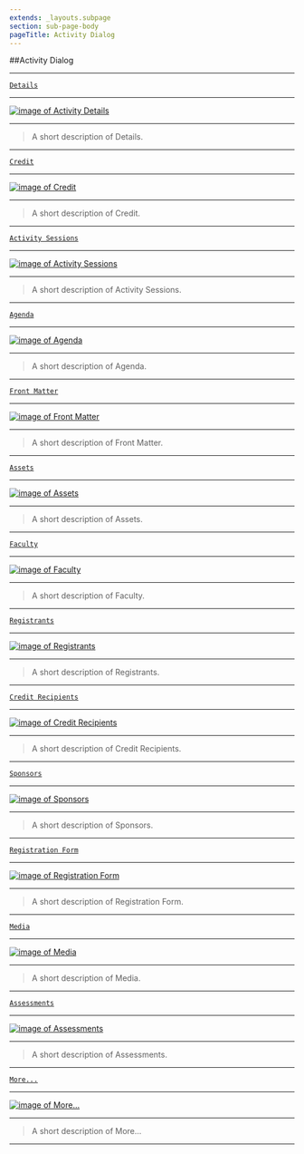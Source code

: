 ```yaml
---
extends: _layouts.subpage
section: sub-page-body
pageTitle: Activity Dialog
---
```


##Activity Dialog

---

[`Details`](/activity-details)

---

[![image of Activity Details](../img/activity/details.png)](/activity-details)

---

>A short description of Details.

---

[`Credit`](/credit)

---
 
[![image of Credit](../img/activity/publishing_options.png)](/credit)

---

>A short description of Credit.

---

[`Activity Sessions`](/activity-sessions)

---
 
[![image of Activity Sessions](../img/activity/publishing_options.png)](/activity-sessions)

---

>A short description of Activity Sessions.

---

[`Agenda`](/agenda)

---

[![image of Agenda](../img/activity/details.png)](/agenda)

---

>A short description of Agenda.

---

[`Front Matter`](/front-matter)

---

[![image of Front Matter](../img/activity/accreditation.png)](/front-matter)

---

>A short description of Front Matter.

---

[`Assets`](/assets)

---

[![image of Assets](../img/activity/location.png)](/assets)

---

>A short description of Assets.

---

[`Faculty`](/faculty)

---

[![image of Faculty](../img/activity/options.png)](/faculty)

---

>A short description of Faculty.

---

[`Registrants`](/registrants)

---

[![image of Registrants](../img/activity/options.png)](/registrants)

---

>A short description of Registrants.

---

[`Credit Recipients`](/credit-recipients)

---

[![image of Credit Recipients](../img/activity/get_credit.png)](/credit-recipients)

---

>A short description of Credit Recipients.

---

[`Sponsors`](/sponsors)

---

[![image of Sponsors](../img/activity/get_credit.png)](/sponsors)

---

>A short description of Sponsors.

---

[`Registration Form`](/registration-form)

---

[![image of Registration Form](../img/activity/outcomes.png)](/registration-form)

---

>A short description of Registration Form.

---

[`Media`](/media)

---

[![image of Media](../img/activity/topics.png)](/media)

---

>A short description of Media.

---

[`Assessments`](/assessments)

---

[![image of Assessments](../img/activity/topics.png)](/assessmenets)

---

>A short description of Assessments.
---

[`More...`](/more)

---

[![image of More...](../img/activity/topics.png)](/more)

---

>A short description of More...

---
